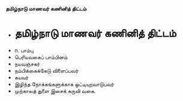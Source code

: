 **தமிழ்நாடு மாணவர் கணினித் திட்டம்**
- # தமிழ்நாடு மாணவர் கணினித் திட்டம்
- n. பாம்பு
- பெரியவகைப் பாம்பினம்
- நயவஞ்சகர்
- நம்பிக்கைக்கேடு விளைப்பவர்
- கயவர்
- இழிந்த நோக்கங்களுக்காக ஒட்டியுறவாடுபவர்
- முற்காலத் துளை இசைக் கருவி வகை.

